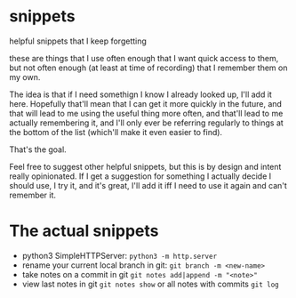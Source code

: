 # snippets
helpful snippets that I keep forgetting

these are things that I use often enough that I want quick access to them, but not often enough (at least at time of recording) that I remember them on my own.

The idea is that if I need somethign I know I already looked up, I'll add it here.  Hopefully that'll mean that I can get it more quickly in the future, and that will lead to me using the useful thing more often, and that'll lead to me actually remembering it, and I'll only ever be referring regularly to things at the bottom of the list (which'll make it even easier to find).

That's the goal.

Feel free to suggest other helpful snippets, but this is by design and intent really opinionated.  If I get a suggestion for something I actually decide I should use, I try it, and it's great, I'll add it iff I need to use it again and can't remember it.

# The actual snippets

* python3 SimpleHTTPServer: `python3 -m http.server`
* rename your current local branch in git: `git branch -m <new-name>`
* take notes on a commit in git `git notes add|append -m "<note>"`
* view last notes in git `git notes show` or all notes with commits `git log`
